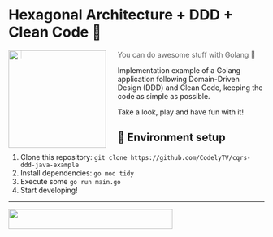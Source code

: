 # Hexagonal Architecture + DDD + Clean Code 🎯
<img src="https://m.media-amazon.com/images/I/61aIS4n2jZL.jpg" align="left" width="192px" height="192px"/>
<img align="left" width="0" height="192px" hspace="10"/>

> You can do awesome stuff with Golang 🙂

Implementation example of a Golang application following Domain-Driven Design (DDD) and Clean Code, keeping the code as simple as possible.

Take a look, play and have fun with it!

## 🚀 Environment setup

1. Clone this repository: `git clone https://github.com/CodelyTV/cqrs-ddd-java-example`
2. Install dependencies: `go mod tidy`
3. Execute some `go run main.go`
4. Start developing!

---
<img src="https://go.dev/blog/go-brand/Go-Logo/SVG/Go-Logo_LightBlue.svg" width="80%" height="10%">